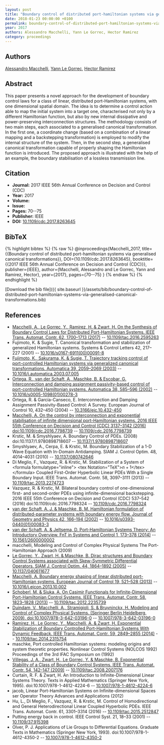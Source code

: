 ```yaml
---
layout: post
title: "Boundary control of distributed port-hamiltonian systems via generalised canonical transformations"
date: 2018-01-23 00:00:00 +0100
permalink: boundary-control-of-distributed-port-hamiltonian-systems-via-generalised-canonical-transformations
year: 2017
authors: Alessandro Macchelli, Yann Le Gorrec, Hector Ramirez
category: proceedings
---
```

 
## Authors
[Alessandro Macchelli](authors/alessandro-macchelli), [Yann Le Gorrec](authors/yann-le-gorrec), [Hector Ramirez](authors/hector-ramirez)
 
## Abstract
This paper presents a novel approach for the development of boundary control laws for a class of linear, distributed port-Hamiltonian systems, with one dimensional spatial domain. The idea is to determine a control action able to map the initial system into a target one, characterised not only by a different Hamiltonian function, but also by new internal dissipative and power-preserving interconnection structures. The methodology consists of two main steps, each associated to a generalised canonical transformation. In the first one, a coordinate change (based on a combination of a linear mapping and a backstepping transformation) is employed to modify the internal structure of the system. Then, in the second step, a generalised canonical transformation capable of properly shaping the Hamiltonian function is introduced. The proposed approach is illustrated with the help of an example, the boundary stabilisation of a lossless transmission line.
 
## Citation
- **Journal:** 2017 IEEE 56th Annual Conference on Decision and Control (CDC)
- **Year:** 2017
- **Volume:** 
- **Issue:** 
- **Pages:** 70--75
- **Publisher:** IEEE
- **DOI:** [10.1109/cdc.2017.8263645](https://doi.org/10.1109/cdc.2017.8263645)
 
## BibTeX
{% highlight bibtex %}
{% raw %}
@inproceedings{Macchelli_2017,
  title={{Boundary control of distributed port-hamiltonian systems via generalised canonical transformations}},
  DOI={10.1109/cdc.2017.8263645},
  booktitle={{2017 IEEE 56th Annual Conference on Decision and Control (CDC)}},
  publisher={IEEE},
  author={Macchelli, Alessandro and Le Gorrec, Yann and Ramirez, Hector},
  year={2017},
  pages={70--75}
}
{% endraw %}
{% endhighlight %}
 
[Download the bib file]({{ site.baseurl }}/assets/bib/boundary-control-of-distributed-port-hamiltonian-systems-via-generalised-canonical-transformations.bib)
 
## References
- [Macchelli, A., Le Gorrec, Y., Ramirez, H. & Zwart, H. On the Synthesis of Boundary Control Laws for Distributed Port-Hamiltonian Systems. IEEE Trans. Automat. Contr. 62, 1700–1713 (2017)](on-the-synthesis-of-boundary-control-laws-for-distributed-port-hamiltonian-systems) -- [10.1109/tac.2016.2595263](https://doi.org/10.1109/tac.2016.2595263)
- Fujimoto, K. & Sugie, T. Canonical transformation and stabilization of generalized Hamiltonian systems. Systems &amp; Control Letters 42, 217–227 (2001) -- [10.1016/s0167-6911(00)00091-8](https://doi.org/10.1016/s0167-6911(00)00091-8)
- [Fujimoto, K., Sakurama, K. & Sugie, T. Trajectory tracking control of port-controlled Hamiltonian systems via generalized canonical transformations. Automatica 39, 2059–2069 (2003)](trajectory-tracking-control-of-port-controlled-hamiltonian-systems-via-generalized-canonical-transformations) -- [10.1016/j.automatica.2003.07.005](https://doi.org/10.1016/j.automatica.2003.07.005)
- [Ortega, R., van der Schaft, A., Maschke, B. & Escobar, G. Interconnection and damping assignment passivity-based control of port-controlled Hamiltonian systems. Automatica 38, 585–596 (2002)](interconnection-and-damping-assignment-passivity-based-control-of-port-controlled-hamiltonian-systems) -- [10.1016/s0005-1098(01)00278-3](https://doi.org/10.1016/s0005-1098(01)00278-3)
- Ortega, R. & García-Canseco, E. Interconnection and Damping Assignment Passivity-Based Control: A Survey. European Journal of Control 10, 432–450 (2004) -- [10.3166/ejc.10.432-450](https://doi.org/10.3166/ejc.10.432-450)
- [Macchelli, A. On the control by interconnection and exponential stabilisation of infinite dimensional port-Hamiltonian systems. 2016 IEEE 55th Conference on Decision and Control (CDC) 3137–3142 (2016) doi:10.1109/cdc.2016.7798739](on-the-control-by-interconnection-and-exponential-stabilisation-of-infinite-dimensional-port-hamiltonian-systems) -- [10.1109/cdc.2016.7798739](https://doi.org/10.1109/cdc.2016.7798739)
- Krstic, M. & Smyshlyaev, A. Boundary Control of PDEs. (2008) doi:10.1137/1.9780898718607 -- [10.1137/1.9780898718607](https://doi.org/10.1137/1.9780898718607)
- Smyshlyaev, A., Cerpa, E. & Krstic, M. Boundary Stabilization of a 1-D Wave Equation with In-Domain Antidamping. SIAM J. Control Optim. 48, 4014–4031 (2010) -- [10.1137/080742646](https://doi.org/10.1137/080742646)
- Di Meglio, F., Vazquez, R. & Krstic, M. Stabilization of a System of &lt;formula formulatype="inline"&gt; &lt;tex Notation="TeX"&gt;$n+1$&lt;/tex&gt;&lt;/formula&gt; Coupled First-Order Hyperbolic Linear PDEs With a Single Boundary Input. IEEE Trans. Automat. Contr. 58, 3097–3111 (2013) -- [10.1109/tac.2013.2274723](https://doi.org/10.1109/tac.2013.2274723)
- Vazquez, R. & Krstic, M. Bilateral boundary control of one-dimensional first- and second-order PDEs using infinite-dimensional backstepping. 2016 IEEE 55th Conference on Decision and Control (CDC) 537–542 (2016) doi:10.1109/cdc.2016.7798324 -- [10.1109/cdc.2016.7798324](https://doi.org/10.1109/cdc.2016.7798324)
- [van der Schaft, A. J. & Maschke, B. M. Hamiltonian formulation of distributed-parameter systems with boundary energy flow. Journal of Geometry and Physics 42, 166–194 (2002)](hamiltonian-formulation-of-distributed-parameter-systems-with-boundary-energy-flow) -- [10.1016/s0393-0440(01)00083-3](https://doi.org/10.1016/s0393-0440(01)00083-3)
- [van der Schaft, A. & Jeltsema, D. Port-Hamiltonian Systems Theory: An Introductory Overview. FnT in Systems and Control 1, 173–378 (2014)](port-hamiltonian-systems-theory-an-introductory-overview) -- [10.1561/2600000002](https://doi.org/10.1561/2600000002)
- macchelli, Modeling and Control of Complex Physical Systems The Port-Hamiltonian Approach (2009)
- [Le Gorrec, Y., Zwart, H. & Maschke, B. Dirac structures and Boundary Control Systems associated with Skew-Symmetric Differential Operators. SIAM J. Control Optim. 44, 1864–1892 (2005)](dirac-structures-and-boundary-control-systems-associated-with-skew-symmetric-differential-operators) -- [10.1137/040611677](https://doi.org/10.1137/040611677)
- [Macchelli, A. Boundary energy shaping of linear distributed port-Hamiltonian systems. European Journal of Control 19, 521–528 (2013)](boundary-energy-shaping-of-linear-distributed-port-hamiltonian-systems) -- [10.1016/j.ejcon.2013.10.002](https://doi.org/10.1016/j.ejcon.2013.10.002)
- [Schoberl, M. & Siuka, A. On Casimir Functionals for Infinite-Dimensional Port-Hamiltonian Control Systems. IEEE Trans. Automat. Contr. 58, 1823–1828 (2013)](on-casimir-functionals-for-infinite-dimensional-port-hamiltonian-control-systems) -- [10.1109/tac.2012.2235739](https://doi.org/10.1109/tac.2012.2235739)
- [Duindam, V., Macchelli, A., Stramigioli, S. & Bruyninckx, H. Modeling and Control of Complex Physical Systems. (Springer Berlin Heidelberg, 2009). doi:10.1007/978-3-642-03196-0](modeling-and-control-of-complex-physical-systems) -- [10.1007/978-3-642-03196-0](https://doi.org/10.1007/978-3-642-03196-0)
- [Ramirez, H., Le Gorrec, Y., Macchelli, A. & Zwart, H. Exponential Stabilization of Boundary Controlled Port-Hamiltonian Systems With Dynamic Feedback. IEEE Trans. Automat. Contr. 59, 2849–2855 (2014)](exponential-stabilization-of-boundary-controlled-port-hamiltonian-systems-with-dynamic-feedback) -- [10.1109/tac.2014.2315754](https://doi.org/10.1109/tac.2014.2315754)
- maschke, Port controlled Hamiltonian systems: modeling origins and system theoretic properties. Nonlinear Control Systems (NOLCOS 1992) Proceedings of the 3rd IFAC Symposium on (1992)
- [Villegas, J. A., Zwart, H., Le Gorrec, Y. & Maschke, B. Exponential Stability of a Class of Boundary Control Systems. IEEE Trans. Automat. Contr. 54, 142–147 (2009)](exponential-stability-of-a-class-of-boundary-control-systems) -- [10.1109/tac.2008.2007176](https://doi.org/10.1109/tac.2008.2007176)
- Curtain, R. F. & Zwart, H. An Introduction to Infinite-Dimensional Linear Systems Theory. Texts in Applied Mathematics (Springer New York, 1995). doi:10.1007/978-1-4612-4224-6 -- [10.1007/978-1-4612-4224-6](https://doi.org/10.1007/978-1-4612-4224-6)
- jacob, Linear Port-Hamiltonian Systems on Infinite-dimensional Spaces ser Operator Theory Advances and Applications (2012)
- Hu, L., Di Meglio, F., Vazquez, R. & Krstic, M. Control of Homodirectional and General Heterodirectional Linear Coupled Hyperbolic PDEs. IEEE Trans. Automat. Contr. 61, 3301–3314 (2016) -- [10.1109/tac.2015.2512847](https://doi.org/10.1109/tac.2015.2512847)
- Putting energy back in control. IEEE Control Syst. 21, 18–33 (2001) -- [10.1109/37.915398](https://doi.org/10.1109/37.915398)
- Olver, P. J. Applications of Lie Groups to Differential Equations. Graduate Texts in Mathematics (Springer New York, 1993). doi:10.1007/978-1-4612-4350-2 -- [10.1007/978-1-4612-4350-2](https://doi.org/10.1007/978-1-4612-4350-2)


